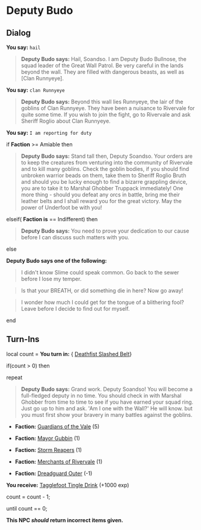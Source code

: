# Deputy Budo
## Dialog

**You say:** `hail`



>**Deputy Budo says:** Hail, Soandso. I am Deputy Budo Bullnose, the squad leader of the Great Wall Patrol. Be very careful in the lands beyond the wall. They are filled with dangerous beasts, as well as [Clan Runnyeye].

**You say:** `clan Runnyeye`



>**Deputy Budo says:** Beyond this wall lies Runnyeye, the lair of the goblins of Clan Runnyeye. They have been a nuisance to Rivervale for quite some time. If you wish to join the fight, go to Rivervale and ask Sheriff Roglio about Clan Runnyeye.

**You say:** `I am reporting for duty`



if **Faction** >= Amiable then



>**Deputy Budo says:** Stand tall then, Deputy Soandso. Your orders are to keep the creatures from venturing into the community of Rivervale and to kill many goblins. Check the goblin bodies, if you should find unbroken warrior beads on them, take them to Sheriff Roglio Bruth and should you be lucky enough to find a bizarre grappling device, you are to take it to Marshal Ghobber Truppack immediately! One more thing - should you defeat any orcs in battle, bring me their leather belts and I shall reward you for the great victory. May the power of Underfoot be with you!


elseif( **Faction is** == Indifferent) then



>**Deputy Budo says:** You need to prove your dedication to our cause before I can discuss such matters with you.


else



**Deputy Budo says one of the following:**

>I didn't know Slime could speak common. Go back to the sewer before I lose my temper.

>Is that your BREATH, or did something die in here? Now go away!

>I wonder how much I could get for the tongue of a blithering fool? Leave before I decide to find out for myself.




end

## Turn-Ins




local count =  **You turn in:**  { [Deathfist Slashed Belt](/item/13916)}

if(count > 0) then


repeat



>**Deputy Budo says:** Grand work. Deputy Soandso! You will become a full-fledged deputy in no time. You should check in with Marshal Ghobber from time to time to see if you have earned your squad ring. Just go up to him and ask. 'Am I one with the Wall?' He will know. but you must first show your bravery in many battles against the goblins.



* __Faction:__ [Guardians of the Vale](/faction/263) (5)



* __Faction:__ [Mayor Gubbin](/faction/286) (1)



* __Faction:__ [Storm Reapers](/faction/355) (1)



* __Faction:__ [Merchants of Rivervale](/faction/292) (1)



* __Faction:__ [Dreadguard Outer](/faction/334) (-1)



 **You receive:**  [Tagglefoot Tingle Drink](/item/13024) (+1000 exp)



count = count - 1;


until count == 0;

**This NPC *should* return incorrect items given.**

